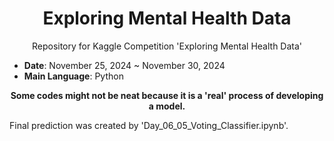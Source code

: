 <div align="center">
  
# Exploring Mental Health Data

Repository for Kaggle Competition 'Exploring Mental Health Data'

</div>

- **Date**: November 25, 2024 ~ November 30, 2024
- **Main Language**: Python

<div align="center">

**Some codes might not be neat because it is a 'real' process of developing a model.**

</div>

Final prediction was created by 'Day_06_05_Voting_Classifier.ipynb'.
